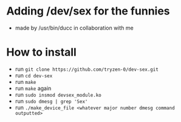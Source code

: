 # Adding /dev/sex for the funnies
- made by /usr/bin/ducc in collaboration with me

# How to install
- run `git clone https://github.com/tryzen-0/dev-sex.git`
- run `cd dev-sex`
- run `make`
- run `make` again
- run `sudo insmod devsex_module.ko`
- run `sudo dmesg | grep 'Sex'`
- run `./make_device_file <whatever major number dmesg command outputted>`
